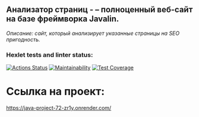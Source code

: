 ## Анализатор страниц - – полноценный веб-сайт на базе фреймворка Javalin.
_Описание: сайт, который анализирует указанные страницы на SEO пригодность._

### Hexlet tests and linter status:
[![Actions Status](https://github.com/DariaKarpova3108/java-project-72/actions/workflows/hexlet-check.yml/badge.svg)](https://github.com/DariaKarpova3108/java-project-72/actions)
[![Maintainability](https://api.codeclimate.com/v1/badges/b3983a6bf5768c4d2556/maintainability)](https://codeclimate.com/github/DariaKarpova3108/java-project-72/maintainability)
[![Test Coverage](https://api.codeclimate.com/v1/badges/b3983a6bf5768c4d2556/test_coverage)](https://codeclimate.com/github/DariaKarpova3108/java-project-72/test_coverage)

# Ссылка на проект:
https://java-project-72-zr1y.onrender.com/
